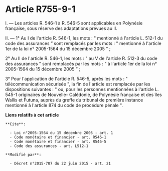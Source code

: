# Article R755-9-1

I. ― Les articles R. 546-1 à R. 546-5 sont applicables en Polynésie française, sous réserve des adaptations prévues au II. 

II. ― 1° Au I de l'article R. 546-1, les mots : " mentionné à l'article L. 512-1 du code des assurances ” sont remplacés par
les mots : " mentionné à l'article 1er de la loi n° 2005-1564 du 15 décembre 2005 ” ; 

2° Au II de l'article R. 546-1, les mots : " au V de l'article R. 512-3 du code des assurances ” sont remplacés par les
mots : " à l'article 1er de la loi n° 2005-1564 du 15 décembre 2005 ” ; 

3° Pour l'application de l'article R. 546-5, après les mots : " télécommunication sécurisée ", la fin de l'article est
remplacée par les dispositions suivantes : " ou, pour les personnes mentionnées à l'article L. 545-1 originaires de Nouvelle-
Calédonie, de Polynésie française et des îles Wallis et Futuna, auprès du greffe du tribunal de première instance mentionné à
l'article 874 du code de procédure pénale ".

**Liens relatifs à cet article**

	**Cite**:

	  - Loi n°2005-1564 du 15 décembre 2005 - art. 1
	  - Code monétaire et financier - art. R546-1
	  - Code monétaire et financier - art. R546-5
	  - Code des assurances - art. L512-1

	**Modifié par**:

	  - Décret n°2015-707 du 22 juin 2015 - art. 21
